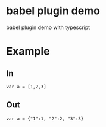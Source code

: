 # babel plugin demo 

babel plugin demo with typescript

# Example

## In

```
var a = [1,2,3]
```

## Out

```
var a = {"1":1, "2":2, "3":3}
```
